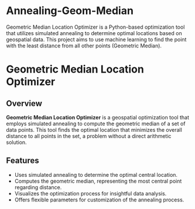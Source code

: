# Annealing-Geom-Median
Geometric Median Location Optimizer is a Python-based optimization tool that utilizes simulated annealing to determine optimal locations based on geospatial data. This project aims to use machine learning to find the point with the least distance from all other points (Geometric Median).

# Geometric Median Location Optimizer

## Overview
**Geometric Median Location Optimizer** is a geospatial optimization tool that employs simulated annealing to compute the geometric median of a set of data points. This tool finds the optimal location that minimizes the overall distance to all points in the set, a problem without a direct arithmetic solution.

## Features
- Uses simulated annealing to determine the optimal central location.
- Computes the geometric median, representing the most central point regarding distance.
- Visualizes the optimization process for insightful data analysis.
- Offers flexible parameters for customization of the annealing process.
